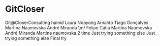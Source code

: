 ﻿# GitCloser
Git@CloserConsulting
hamid
Laura Ndayong
Arnaldo
Tiago Gonçalves
Martina Naumovska 
André Miranda \m/
Felipe
Cátia
Martina Naumovska 
André Miranda
Martina naumovska 2 time 
Just trying something else
Just trying something else
Final try 
